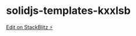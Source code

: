 # solidjs-templates-kxxlsb

[Edit on StackBlitz ⚡️](https://stackblitz.com/edit/solidjs-templates-kxxlsb)